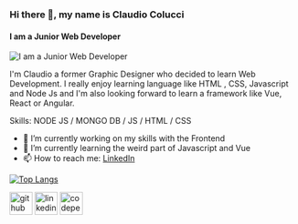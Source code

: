 ### Hi there 👋, my name is Claudio Colucci
#### I am a Junior Web Developer
![I am a Junior Web Developer](https://media-exp1.licdn.com/dms/image/C5616AQHPcidR6rkqEQ/profile-displaybackgroundimage-shrink_350_1400/0/1635442397843?e=1640822400&v=beta&t=v-q5OM3UhhatswPVyAc2mtM7iMaG7phYOBEqN4JODno)

I'm Claudio a former Graphic Designer who decided to learn Web Development. I really enjoy learning language like HTML , CSS, Javascript and Node Js and I'm also looking forward to learn a framework like Vue, React or Angular. 

Skills: NODE JS / MONGO DB / JS / HTML / CSS

- 🔭 I’m currently working on my skills with the Frontend 
- 🌱 I’m currently learning the weird part of Javascript and Vue 
- 📫 How to reach me: [LinkedIn](https://www.linkedin.com/in/claudio-colucci-33346b157/) 

[![Top Langs](https://github-readme-stats.vercel.app/api/top-langs/?username=Cloudus91)](https://github.com/anuraghazra/github-readme-stats)

[<img src='https://cdn.jsdelivr.net/npm/simple-icons@3.0.1/icons/github.svg' alt='github' height='40'>](https://github.com/Cloudus91)  [<img src='https://cdn.jsdelivr.net/npm/simple-icons@3.0.1/icons/linkedin.svg' alt='linkedin' height='40'>](https://www.linkedin.com/in/claudio-colucci-33346b157//)  [<img src='https://cdn.jsdelivr.net/npm/simple-icons@3.0.1/icons/codepen.svg' alt='codepen' height='40'>](https://codepen.io/Cloudus)  




